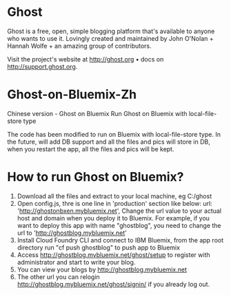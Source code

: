 Ghost
===================
Ghost is a free, open, simple blogging platform that's available to anyone who wants to use it. Lovingly created and maintained by John O'Nolan + Hannah Wolfe + an amazing group of contributors.

Visit the project's website at http://ghost.org • docs on http://support.ghost.org.

Ghost-on-Bluemix-Zh
===================

Chinese version - Ghost on Bluemix
Run Ghost on Bluemix with local-file-store type

The code has been modified to run on Bluemix with local-file-store type. In the future, will add DB support and all the files and pics will store in DB, when you restart the app, all the files and pics will be kept.

How to run Ghost on Bluemix?
==================================
1. Download all the files and extract to your local machine, eg C:/ghost
2. Open config.js, thre is one line in 'production' section like below:
url: 'http://ghostonbxen.mybluemix.net',
Change the url value to your actual host and domain when you deploy it to Bluemix. For example, if you want to deploy this app with name "ghostblog", you need to change the url to 'http://ghostblog.mybluemix.net'
3. Install Cloud Foundry CLI and connect to IBM Bluemix, from the app root directory run "cf push ghostblog" to push app to Bluemix
4. Access http://ghostblog.mybluemix.net/ghost/setup to register with administrator and start to write your blog.
5. You can view your blogs by http://ghostblog.mybluemix.net
6. The other url you can relogin http://ghostblog.mybluemix.net/ghost/signin/ if you already log out.
